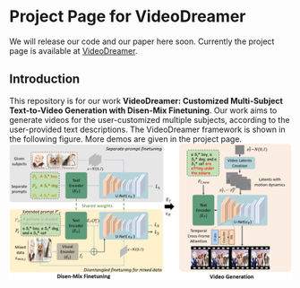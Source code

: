 # Project Page for VideoDreamer
We will release our code and our paper here soon. Currently the project page is available at [VideoDreamer](https://videodreamer23.github.io/).

## Introduction
This repository is for our work **VideoDreamer: Customized Multi-Subject
Text-to-Video Generation with Disen-Mix Finetuning**. Our work aims to generate videos for the user-customized multiple subjects, according to the user-provided text descriptions. The VideoDreamer framework is shown in the following figure. More demos are given in the project page.
![_](./static/first_example/images/framework.png)


